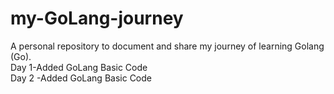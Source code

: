# my-GoLang-journey
 A personal repository to document and share my journey of learning Golang (Go).
 <br>Day 1-Added GoLang Basic Code
<br>Day 2 -Added GoLang Basic Code